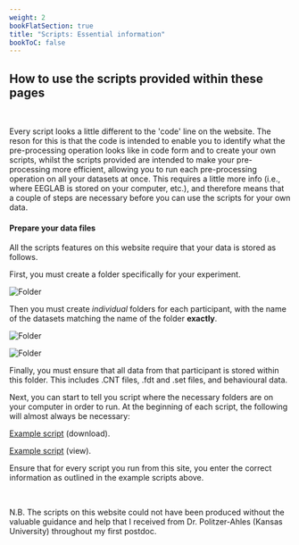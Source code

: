 ```yaml
---
weight: 2
bookFlatSection: true
title: "Scripts: Essential information"
bookToC: false
---
```


## How to use the scripts provided within these pages
  <br>

Every script looks a little different to the 'code' line on the website. The reson for this is that the code is intended to enable you to identify what the pre-processing operation looks like in code form and to create your own scripts, whilst the scripts provided are
intended to make your pre-processing more efficient, allowing you to run each pre-processing operation on all your datasets at once. This requires a little more info (i.e., where EEGLAB is stored on your computer, etc.), and therefore means that a couple of steps are necessary before you can use the scripts for your own data.

#### Prepare your data files

All the scripts features on this website require that your data is stored as follows. 

First, you must create a folder specifically for your experiment.

 ![Folder](/erp/images/expfolder.png)

Then you must create *individual* folders for each participant, with the name of the datasets matching the name of the folder **exactly**.

 ![Folder](/erp/images/dataset.png)

 ![Folder](/erp/images/datasetfolder.png)

 Finally, you must ensure that all data from that participant is stored within this folder. This includes .CNT files, .fdt and .set files, and behavioural data.

 Next, you can start to tell you script where the necessary folders are on your computer in order to run. At the beginning of each script, the following will almost always be necessary:

 [Example script](/erp/files/getting_started.zip) (download).

  [Example script](/erp/files/getting_started.txt) (view).

  Ensure that for every script you run from this site, you enter the correct information as outlined in the example scripts above. 

  <br>

N.B. The scripts on this website could not have been produced without the valuable guidance and help that I received from Dr. Politzer-Ahles (Kansas University)
throughout my first postdoc.